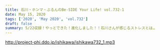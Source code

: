 ```yaml
---
title: 石川・ホンマ・ぶるんのBe-SIDE Your Life! vol.732-1
date: May 15, 2020
tags: ['2020', 'May 2020', 'vol.732']
draft: false
summary: 5/22収録！やっとできた！進化しました！！石川さんが感じるストレスとは…
---
```


http://project-phi.ddo.jp/ishikawa/ishikawa732_1.mp3